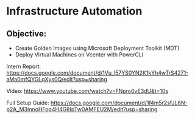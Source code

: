 Infrastructure Automation
=============
Objective:
---------------
* Create Golden Images using Microsoft Deployment Toolkit (MDT)
* Deploy Virtual Machines on Vcenter with PowerCLI

Intern Report: https://docs.google.com/document/d/1Vu_l57YS0YN2K1kYh4wTrS4271-aMa0mfQYGLqXys0Q/edit?usp=sharing

Video: https://www.youtube.com/watch?v=FNpro0vE3dU&t=10s

Full Setup Guide: https://docs.google.com/document/d/1f4m5r2sfJL6N-p2A_M3mnoHFop4H4G8IpTw0AMFEU2M/edit?usp=sharing

